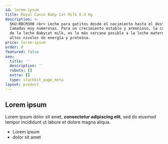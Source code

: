 ```yaml
---
id: lorem-ipsum
title: Royal Canin Baby Cat Milk 0.3 Kg
description: >-
  SKU:RBCM300 <br> Leche para gatitos desde el nacimiento hasta el destete.
  Camadas muy numerosas. Para un crecimiento estable y armonioso, la composición
  de la leche Babycat milk, es lo más cercano posible a la leche materna, con
  altos niveles de energía y proteína.
price: lorem-ipsum
order: 0
featured: false
seo:
  title: ''
  description: ''
  robots: []
  extra: []
  type: stackbit_page_meta
layout: product
---
```

## Lorem ipsum

Lorem ipsum dolor sit amet, **consectetur adipiscing elit**, sed do eiusmod tempor incididunt ut labore et dolore magna aliqua.

- Lorem ipsum
- dolor sit amet
